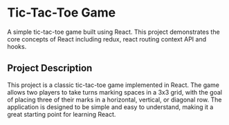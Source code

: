 # Tic-Tac-Toe Game

A simple tic-tac-toe game built using React. This project demonstrates the core concepts of React including redux, react routing context API and hooks.

## Project Description

This project is a classic tic-tac-toe game implemented in React. The game allows two players to take turns marking spaces in a 3x3 grid, with the goal of placing three of their marks in a horizontal, vertical, or diagonal row. The application is designed to be simple and easy to understand, making it a great starting point for learning React.





